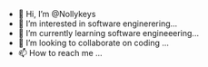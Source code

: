 - 👋 Hi, I’m @Nollykeys
- 👀 I’m interested in software enginerering...
- 🌱 I’m currently learning software engineeering...
- 💞️ I’m looking to collaborate on coding ...
- 📫 How to reach me ...

<!---
Nollykeys/Nollykeys is a ✨ special ✨ repository because its `README.md` (this file) appears on your GitHub profile.
You can click the Preview link to take a look at your changes.
--->
